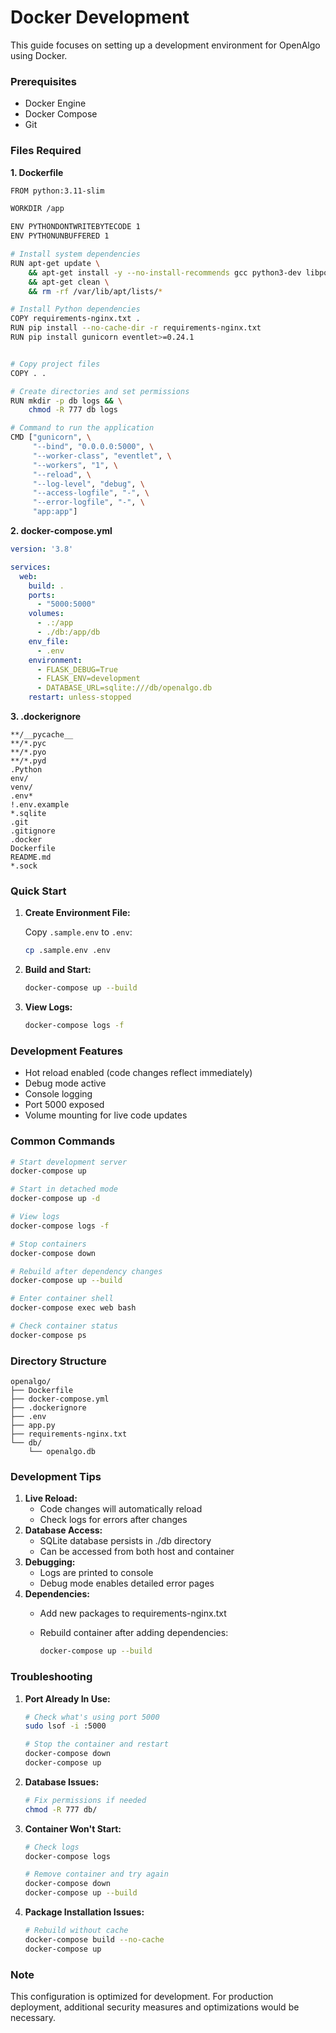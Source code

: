 # Docker Development

This guide focuses on setting up a development environment for OpenAlgo  using Docker.

### Prerequisites



* Docker Engine
* Docker Compose
* Git

### Files Required



**1. Dockerfile**

```bash
FROM python:3.11-slim

WORKDIR /app

ENV PYTHONDONTWRITEBYTECODE 1
ENV PYTHONUNBUFFERED 1

# Install system dependencies
RUN apt-get update \
    && apt-get install -y --no-install-recommends gcc python3-dev libpq-dev \
    && apt-get clean \
    && rm -rf /var/lib/apt/lists/*

# Install Python dependencies
COPY requirements-nginx.txt .
RUN pip install --no-cache-dir -r requirements-nginx.txt
RUN pip install gunicorn eventlet>=0.24.1


# Copy project files
COPY . .

# Create directories and set permissions
RUN mkdir -p db logs && \
    chmod -R 777 db logs

# Command to run the application
CMD ["gunicorn", \
     "--bind", "0.0.0.0:5000", \
     "--worker-class", "eventlet", \
     "--workers", "1", \
     "--reload", \
     "--log-level", "debug", \
     "--access-logfile", "-", \
     "--error-logfile", "-", \
     "app:app"]
```

**2. docker-compose.yml**

```yaml
version: '3.8'

services:
  web:
    build: .
    ports:
      - "5000:5000"
    volumes:
      - .:/app
      - ./db:/app/db
    env_file:
      - .env
    environment:
      - FLASK_DEBUG=True
      - FLASK_ENV=development
      - DATABASE_URL=sqlite:///db/openalgo.db
    restart: unless-stopped
```

**3. .dockerignore**

```
**/__pycache__
**/*.pyc
**/*.pyo
**/*.pyd
.Python
env/
venv/
.env*
!.env.example
*.sqlite
.git
.gitignore
.docker
Dockerfile
README.md
*.sock
```

### Quick Start



1.  **Create Environment File:**

    Copy `.sample.env` to `.env`:

    ```bash
    cp .sample.env .env
    ```
2.  **Build and Start:**

    ```bash
    docker-compose up --build
    ```
3.  **View Logs:**

    ```bash
    docker-compose logs -f
    ```

### Development Features



* Hot reload enabled (code changes reflect immediately)
* Debug mode active
* Console logging
* Port 5000 exposed
* Volume mounting for live code updates

### Common Commands



```bash
# Start development server
docker-compose up

# Start in detached mode
docker-compose up -d

# View logs
docker-compose logs -f

# Stop containers
docker-compose down

# Rebuild after dependency changes
docker-compose up --build

# Enter container shell
docker-compose exec web bash

# Check container status
docker-compose ps
```

### Directory Structure



```
openalgo/
├── Dockerfile
├── docker-compose.yml
├── .dockerignore
├── .env
├── app.py
├── requirements-nginx.txt
└── db/
    └── openalgo.db
```

### Development Tips



1. **Live Reload:**
   * Code changes will automatically reload
   * Check logs for errors after changes
2. **Database Access:**
   * SQLite database persists in ./db directory
   * Can be accessed from both host and container
3. **Debugging:**
   * Logs are printed to console
   * Debug mode enables detailed error pages
4. **Dependencies:**
   * Add new packages to requirements-nginx.txt
   *   Rebuild container after adding dependencies:

       ```bash
       docker-compose up --build
       ```

### Troubleshooting



1.  **Port Already In Use:**

    ```bash
    # Check what's using port 5000
    sudo lsof -i :5000

    # Stop the container and restart
    docker-compose down
    docker-compose up
    ```
2.  **Database Issues:**

    ```bash
    # Fix permissions if needed
    chmod -R 777 db/
    ```
3.  **Container Won't Start:**

    ```bash
    # Check logs
    docker-compose logs

    # Remove container and try again
    docker-compose down
    docker-compose up --build
    ```
4.  **Package Installation Issues:**

    ```bash
    # Rebuild without cache
    docker-compose build --no-cache
    docker-compose up
    ```

### Note



This configuration is optimized for development. For production deployment, additional security measures and optimizations would be necessary.

